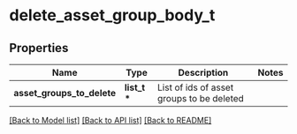 # delete_asset_group_body_t

## Properties
Name | Type | Description | Notes
------------ | ------------- | ------------- | -------------
**asset_groups_to_delete** | **list_t \*** | List of ids of asset groups to be deleted | 

[[Back to Model list]](../README.md#documentation-for-models) [[Back to API list]](../README.md#documentation-for-api-endpoints) [[Back to README]](../README.md)


